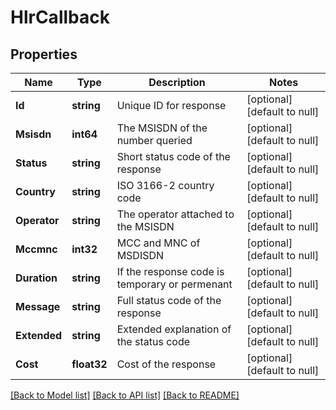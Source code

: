 # HlrCallback

## Properties
Name | Type | Description | Notes
------------ | ------------- | ------------- | -------------
**Id** | **string** | Unique ID for response | [optional] [default to null]
**Msisdn** | **int64** | The MSISDN of the number queried | [optional] [default to null]
**Status** | **string** | Short status code of the response | [optional] [default to null]
**Country** | **string** | ISO 3166-2 country code | [optional] [default to null]
**Operator** | **string** | The operator attached to the MSISDN | [optional] [default to null]
**Mccmnc** | **int32** | MCC and MNC of MSDISDN | [optional] [default to null]
**Duration** | **string** | If the response code is temporary or permenant | [optional] [default to null]
**Message** | **string** | Full status code of the response | [optional] [default to null]
**Extended** | **string** | Extended explanation of the status code | [optional] [default to null]
**Cost** | **float32** | Cost of the response | [optional] [default to null]

[[Back to Model list]](../README.md#documentation-for-models) [[Back to API list]](../README.md#documentation-for-api-endpoints) [[Back to README]](../README.md)


